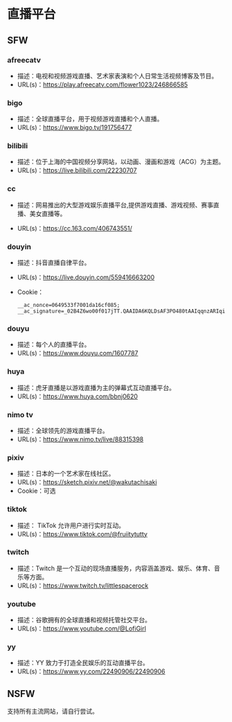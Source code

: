 # 直播平台

## SFW

### afreecatv

- 描述：电视和视频游戏直播、艺术家表演和个人日常生活视频博客及节目。
- URL(s)：https://play.afreecatv.com/flower1023/246866585

### bigo

- 描述：全球直播平台，用于视频游戏直播和个人直播。
- URL(s)：https://www.bigo.tv/191756477

### bilibili

- 描述：位于上海的中国视频分享网站，以动画、漫画和游戏（ACG）为主题。
- URL(s)：https://live.bilibili.com/22230707

### cc

- 描述：网易推出的大型游戏娱乐直播平台,提供游戏直播、游戏视频、赛事直播、美女直播等。

- URL(s)：https://cc.163.com/406743551/

### douyin

- 描述：抖音直播自律平台。

- URL(s)：https://live.douyin.com/559416663200

- Cookie：

  ```
  __ac_nonce=0649533f7001da16cf085; __ac_signature=_02B4Z6wo00f017jTT.QAAIDA6KQLDsAF3PO480tAAIqqnzARIqih9MSxHN77OzLal66fvCb8ZvDa0CJa2lWECc5ZxytADPq2bmK6MIdweo9ELlYjlzYkBwBvvcodo395ANMMlyA6J0mW0Hz3b5;
  ```

### douyu

- 描述：每个人的直播平台。
- URL(s)：https://www.douyu.com/1607787

### huya

- 描述：虎牙直播是以游戏直播为主的弹幕式互动直播平台。
- URL(s)：https://www.huya.com/bbnj0620

### nimo tv

- 描述：全球领先的游戏直播平台。
- URL(s)：https://www.nimo.tv/live/88315398

### pixiv

- 描述：日本的一个艺术家在线社区。
- URL(s)：https://sketch.pixiv.net/@wakutachisaki
- Cookie：可选

### tiktok

- 描述： TikTok 允许用户进行实时互动。
- URL(s)：https://www.tiktok.com/@fruiitytutty

### twitch

- 描述：Twitch 是一个互动的现场直播服务，内容涵盖游戏、娱乐、体育、音乐等方面。
- URL(s)：https://www.twitch.tv/littlespacerock

### youtube

- 描述：谷歌拥有的全球直播和视频托管社交平台。
- URL(s)：https://www.youtube.com/@LofiGirl

### yy

- 描述：YY 致力于打造全民娱乐的互动直播平台。
- URL(s)：https://www.yy.com/22490906/22490906

## NSFW

支持所有主流网站，请自行尝试。
